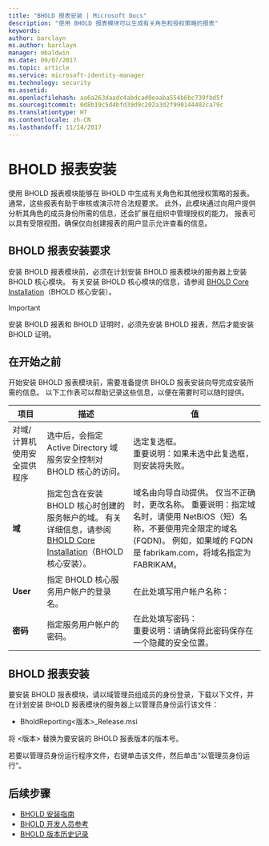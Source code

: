 ```yaml
---
title: "BHOLD 报表安装 | Microsoft Docs"
description: "使用 BHOLD 报表模块可以生成有关角色和授权策略的报表"
keywords: 
author: barclayn
ms.author: barclayn
manager: mbaldwin
ms.date: 09/07/2017
ms.topic: article
ms.service: microsoft-identity-manager
ms.technology: security
ms.assetid: 
ms.openlocfilehash: aa6a263daadc4abdcad0eaaba554b6bc739fbd5f
ms.sourcegitcommit: 0d8b19c5d4bfd39d9c202a3d2f990144402ca79c
ms.translationtype: HT
ms.contentlocale: zh-CN
ms.lasthandoff: 11/14/2017
---
```

# <a name="bhold-reporting-installation"></a>BHOLD 报表安装

使用 BHOLD 报表模块能够在 BHOLD 中生成有关角色和其他授权策略的报表。 通常，这些报表有助于审核或演示符合法规要求。 此外，此模块通过向用户提供分析其角色的成员身份所需的信息，还会扩展在组织中管理授权的能力。 报表可以具有受限视图，确保仅向创建报表的用户显示允许查看的信息。

## <a name="bhold-reporting-installation-requirements"></a>BHOLD 报表安装要求

安装 BHOLD 报表模块前，必须在计划安装 BHOLD 报表模块的服务器上安装 BHOLD 核心模块。 有关安装 BHOLD 核心模块的信息，请参阅 [BHOLD Core Installation](https://technet.microsoft.com/en-us/library/jj134095(v=ws.10).aspx)（BHOLD 核心安装）。

>[!IMPORTANT]
安装 BHOLD 报表和 BHOLD 证明时，必须先安装 BHOLD 报表，然后才能安装 BHOLD 证明。

## <a name="before-you-begin"></a>在开始之前

开始安装 BHOLD 报表模块前，需要准备提供 BHOLD 报表安装向导完成安装所需的信息。 以下工作表可以帮助记录这些信息，以便在需要时可以随时提供。

| **项目**                                    | **描述**                                                                                                                                                                                                           | **值**                                                                                                                                                                                                                                                                                                            |
|---------------------------------------------|---------------------------------------------------------------------------------------------------------------------------------------------------------------------------------------------------------------------------|----------------------------------------------------------------------------------------------------------------------------------------------------------------------------------------------------------------------------------------------------------------------------------------------------------------------|
| 对域/计算机使用安全提供程序 | 选中后，会指定 Active Directory 域服务安全控制对 BHOLD 核心的访问。                                                                                                                | 选定复选框。 </br>重要说明：如果未选中此复选框，则安装将失败。                                                                                                                                                                                                                   |
| **域**                                  | 指定包含在安装 BHOLD 核心时创建的服务帐户的域。 有关详细信息，请参阅 [BHOLD Core Installation](https://technet.microsoft.com/en-us/library/jj134095(v=ws.10).aspx)（BHOLD 核心安装）。 | 域名由向导自动提供。 仅当不正确时，更改名称。 重要说明：指定域名时，请使用 NetBIOS（短）名称，不要使用完全限定的域名 (FQDN)。 例如，如果域的 FQDN 是 fabrikam.com，将域名指定为 FABRIKAM。 |
| **User**                                    | 指定 BHOLD 核心服务用户帐户的登录名。                                                                                                                                                          | 在此处填写用户帐户名称：                                                                                                                                                                                                                                                                                    |
| **密码**                                | 指定服务用户帐户的密码。                                                                                                                                                                       | 在此处填写密码： </br>重要说明：请确保将此密码保存在一个隐藏的安全位置。                                                                                                                                                                                                                  |

## <a name="bhold-reporting-installation"></a>BHOLD 报表安装

要安装 BHOLD 报表模块，请以域管理员组成员的身份登录，下载以下文件，并在计划安装 BHOLD 报表模块的服务器上以管理员身份运行该文件：

- BholdReporting\<版本\>\_Release.msi

将 \<版本\> 替换为要安装的 BHOLD 报表版本的版本号。

若要以管理员身份运行程序文件，右键单击该文件，然后单击“以管理员身份运行”。

## <a name="next-steps"></a>后续步骤

- [BHOLD 安装指南](bhold-installation-guide.md)
- [BHOLD 开发人员参考](../reference/mim2016-bhold-developer-reference.md)
- [BHOLD 版本历史记录](../reference/version-bhold-history.md)